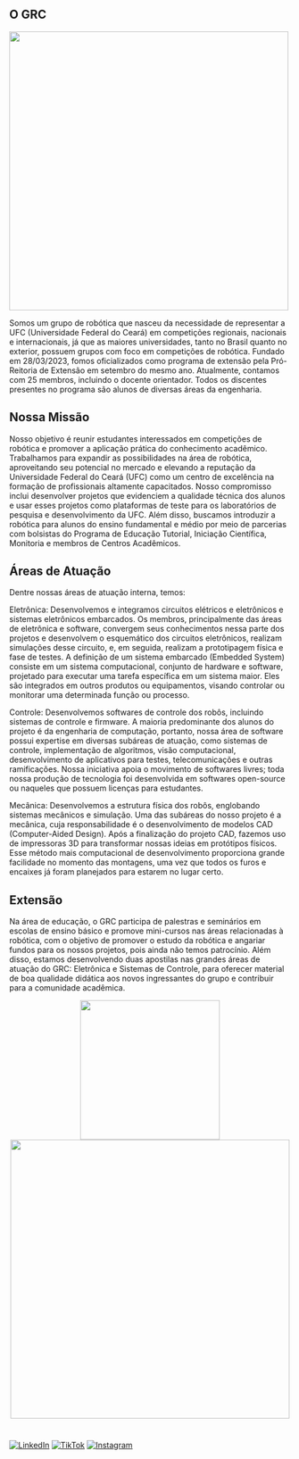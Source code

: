 
  <div align="left">

  ## O GRC
  
<image src="https://github.com/Elberto15/Elberto15/blob/main/assets/miss%C3%A3o.jpeg" width = "500px"/>



Somos um grupo de robótica que nasceu da necessidade de representar a UFC (Universidade Federal do Ceará) em competições regionais, nacionais e internacionais, já que as maiores universidades, tanto no Brasil quanto no exterior, possuem grupos com foco em competições de robótica. Fundado em 28/03/2023, fomos oficializados como programa de extensão pela Pró-Reitoria de Extensão em setembro do mesmo ano. Atualmente, contamos com 25 membros, incluindo o docente orientador. Todos os discentes presentes no programa são alunos de diversas áreas da engenharia.


<div align="left">


  <h2> Nossa Missão </h2> 
  Nosso objetivo é reunir estudantes interessados em competições de robótica e promover a aplicação prática do conhecimento acadêmico. Trabalhamos para expandir as possibilidades na área de robótica, aproveitando seu potencial no mercado e elevando a reputação da Universidade Federal do Ceará (UFC) como um centro de excelência na formação de profissionais altamente capacitados.
Nosso compromisso inclui desenvolver projetos que evidenciem a qualidade técnica dos alunos e usar esses projetos como plataformas de teste para os laboratórios de pesquisa e desenvolvimento da UFC. Além disso, buscamos introduzir a robótica para alunos do ensino fundamental e médio por meio de parcerias com bolsistas do Programa de Educação Tutorial, Iniciação Científica, Monitoria e membros de Centros Acadêmicos.


</div>

<div align="left">

## Áreas de Atuação 
Dentre nossas áreas de atuação interna, temos:

Eletrônica: Desenvolvemos e integramos circuitos elétricos e eletrônicos e sistemas eletrônicos embarcados. Os membros, principalmente das áreas de eletrônica e software, convergem seus conhecimentos nessa parte dos projetos e desenvolvem o esquemático dos circuitos eletrônicos, realizam simulações desse circuito, e, em seguida, realizam a prototipagem física e fase de testes. A definição de um sistema embarcado (Embedded System) consiste em um sistema computacional, conjunto de hardware e software, projetado para executar uma tarefa específica em um sistema maior. Eles são integrados em outros produtos ou equipamentos, visando controlar ou monitorar uma determinada função ou processo.

Controle: Desenvolvemos softwares de controle dos robôs, incluindo sistemas de controle e firmware. A maioria predominante dos alunos do projeto é da engenharia de computação, portanto, nossa área de software possui expertise em diversas subáreas de atuação, como sistemas de controle, implementação de algoritmos, visão computacional, desenvolvimento de aplicativos para testes, telecomunicações e outras ramificações. Nossa iniciativa apoia o movimento de softwares livres; toda nossa produção de tecnologia foi desenvolvida em softwares open-source ou naqueles que possuem licenças para estudantes.

Mecânica: Desenvolvemos a estrutura física dos robôs, englobando sistemas mecânicos e simulação. Uma das subáreas do nosso projeto é a mecânica, cuja responsabilidade é o desenvolvimento de modelos CAD (Computer-Aided Design). Após a finalização do projeto CAD, fazemos uso de impressoras 3D para transformar nossas ideias em protótipos físicos. Esse método mais computacional de desenvolvimento proporciona grande facilidade no momento das montagens, uma vez que todos os furos e encaixes já foram planejados para estarem no lugar certo.


## Extensão 

Na área de educação, o GRC participa de palestras e seminários em escolas de ensino básico e promove mini-cursos nas áreas relacionadas à robótica, com o objetivo de promover o estudo da robótica e angariar fundos para os nossos projetos, pois ainda não temos patrocínio. Além disso, estamos desenvolvendo duas apostilas nas grandes áreas de atuação do GRC: Eletrônica e Sistemas de Controle, para oferecer material de boa qualidade didática aos novos ingressantes do grupo e contribuir para a comunidade acadêmica.
  
</div >

<div align="center">
  <image src="https://github.com/Elberto15/Elberto15/blob/main/assets/Adauto%20Bezerra.png" width = "250px"/><image src="https://github.com/Elberto15/Elberto15/blob/main/assets/cesar%20carls.jpeg" width = "500px"/>

</div >

  <h1></h1>
  <div align="center"
    
  </div>

  
  
<p align="left">
  <a href="https://br.linkedin.com/company/grcufc-linkedin" title="LinkedIn">
  <img src="https://img.shields.io/badge/-Linkedin-0e76a8?style=flat-square&logo=Linkedin&logoColor=white&link=LINK-DO-SEU-LINKEDIN" alt="LinkedIn"/></a>
  <a href="https://www.tiktok.com/@grc.ufc" title="TikTok">
  <img src="https://img.shields.io/badge/-TikTok-3b5998?style=flat-square&labelColor=3b5998&logo=tiktok&logoColor=white&link=LINK-DO-SEU-TIKTOK" alt="TikTok"/></a>
  <a href="https://www.instagram.com/grcufc/" title="Instagram">
  <img src="https://img.shields.io/badge/-Instagram-DF0174?style=flat-square&labelColor=DF0174&logo=instagram&logoColor=white&link=LINK-DO-SEU-INSTAGRAM" alt="Instagram"/></a>
</p>

